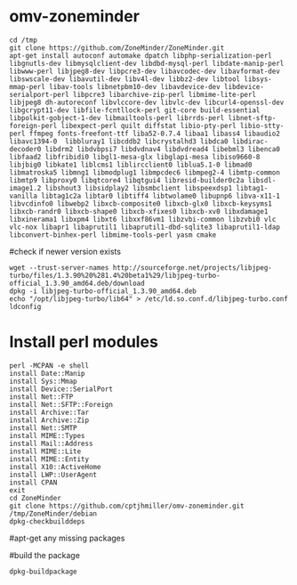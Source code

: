omv-zoneminder
==============

    cd /tmp
    git clone https://github.com/ZoneMinder/ZoneMinder.git
    apt-get install autoconf automake dpatch libphp-serialization-perl libgnutls-dev libmysqlclient-dev libdbd-mysql-perl libdate-manip-perl libwww-perl libjpeg8-dev libpcre3-dev libavcodec-dev libavformat-dev libswscale-dev libavutil-dev libv4l-dev libbz2-dev libtool libsys-mmap-perl libav-tools libnetpbm10-dev libavdevice-dev libdevice-serialport-perl libpcre3 libarchive-zip-perl libmime-lite-perl libjpeg8 dh-autoreconf libvlccore-dev libvlc-dev libcurl4-openssl-dev libgcrypt11-dev libfile-fcntllock-perl git-core build-essential libpolkit-gobject-1-dev libmailtools-perl librrds-perl libnet-sftp-foreign-perl libexpect-perl quilt diffstat libio-pty-perl libio-stty-perl ffmpeg fonts-freefont-ttf liba52-0.7.4 libaa1 libass4 libaudio2 libavc1394-0  libbluray1 libcddb2 libcrystalhd3 libdca0 libdirac-decoder0 libdrm2 libdvbpsi7 libdvdnav4 libdvdread4 libebml3 libenca0 libfaad2 libfribidi0 libgl1-mesa-glx libglapi-mesa libiso9660-8 libjbig0 libkate1 liblcms1 liblircclient0 liblua5.1-0 libmad0 libmatroska5 libmng1 libmodplug1 libmpcdec6 libmpeg2-4 libmtp-common libmtp9 libproxy0 libqtcore4 libqtgui4 libresid-builder0c2a libsdl-image1.2 libshout3 libsidplay2 libsmbclient libspeexdsp1 libtag1-vanilla libtag1c2a libtar0 libtiff4 libtwolame0 libupnp6 libva-x11-1 libvcdinfo0 libwebp2 libxcb-composite0 libxcb-glx0 libxcb-keysyms1 libxcb-randr0 libxcb-shape0 libxcb-xfixes0 libxcb-xv0 libxdamage1 libxinerama1 libxpm4 libxt6 libxxf86vm1 libzvbi-common libzvbi0 vlc vlc-nox libapr1 libaprutil1 libaprutil1-dbd-sqlite3 libaprutil1-ldap  libconvert-binhex-perl libmime-tools-perl yasm cmake


#check if newer version exists 

    wget --trust-server-names http://sourceforge.net/projects/libjpeg-turbo/files/1.3.90%20%281.4%20beta1%29/libjpeg-turbo-official_1.3.90_amd64.deb/download
    dpkg -i libjpeg-turbo-official_1.3.90_amd64.deb
    echo "/opt/libjpeg-turbo/lib64" > /etc/ld.so.conf.d/libjpeg-turbo.conf
    ldconfig

# Install perl modules

    perl -MCPAN -e shell
    install Date::Manip
    install Sys::Mmap
    install Device::SerialPort
    install Net::FTP
    install Net::SFTP::Foreign
    install Archive::Tar
    install Archive::Zip
    install Net::SMTP
    install MIME::Types
    install Mail::Address
    install MIME::Lite
    install MIME::Entity
    install X10::ActiveHome
    install LWP::UserAgent
    install CPAN
    exit
    cd ZoneMinder
    git clone https://github.com/cptjhmiller/omv-zoneminder.git /tmp/ZoneMinder/debian
    dpkg-checkbuilddeps
#apt-get any missing packages

#build the package

    dpkg-buildpackage
